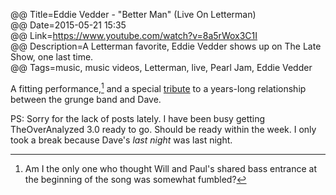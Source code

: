 @@ Title=Eddie Vedder - "Better Man" (Live On Letterman)  
@@ Date=2015-05-21 15:35  
@@ Link=https://www.youtube.com/watch?v=8a5rWox3C1I  
@@ Description=A Letterman favorite, Eddie Vedder shows up on The Late Show, one last time.    
@@ Tags=music, music videos, Letterman, live, Pearl Jam, Eddie Vedder  

A fitting performance,[^am] and a special [tribute](http://www.fivehorizons.com/tour/vg/dave.shtml) to a years-long relationship between the grunge band and Dave.

PS: Sorry for the lack of posts lately. I have been busy getting TheOverAnalyzed 3.0 ready to go. Should be ready within the week. I only took a break because Dave's *last night* was last night.

[^am]: Am I the only one who thought Will and Paul's shared bass entrance at the beginning of the song was somewhat fumbled?
